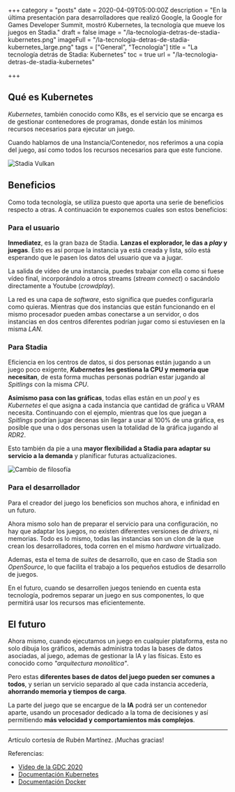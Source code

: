 +++
category = "posts"
date = 2020-04-09T05:00:00Z
description = "En la última presentación para desarrolladores que realizó Google, la Google for Games Developer Summit, mostró Kubernetes, la tecnología que mueve los juegos en Stadia."
draft = false
image = "/la-tecnologia-detras-de-stadia-kubernetes.png"
imageFull = "/la-tecnologia-detras-de-stadia-kubernetes_large.png"
tags = ["General", "Tecnología"]
title = "La tecnología detrás de Stadia: Kubernetes"
toc = true
url = "/la-tecnologia-detras-de-stadia-kubernetes"

+++
## Qué es Kubernetes

_Kubernetes_, también conocido como K8s, es el servicio que se encarga es de gestionar contenedores de programas, donde están los mínimos recursos necesarios para ejecutar un juego.

Cuando hablamos de una Instancia/Contenedor, nos referimos a una copia del juego, así como todos los recursos necesarios para que este funcione.

<img class="u-borderImage u-lazyload lazyload" loading="lazy" data-src="/la-tecnologia-detras-de-stadia-kubernetes/stadia-vulkan.jpg" alt="Stadia Vulkan" title="Stadia Vulkan" />

## Beneficios

Como toda tecnología, se utiliza puesto que aporta una serie de beneficios respecto a otras. A continuación te exponemos cuales son estos beneficios:

### Para el usuario

**Inmediatez**, es la gran baza de Stadia. **Lanzas el explorador, le das a _play_ y juegas**. Esto es así porque la instancia ya está creada y lista, sólo está esperando que le pasen los datos del usuario que va a jugar.

La salida de vídeo de una instancia, puedes trabajar con ella como si fuese vídeo final, incorporándolo a otros streams (_stream connect_) o sacándolo directamente a Youtube (_crowdplay_).

La red es una capa de _software_, esto significa que puedes configurarla como quieras. Mientras que dos instancias que están funcionando en el mismo procesador pueden ambas conectarse a un servidor, o dos instancias en dos centros diferentes podrían jugar como si estuviesen en la misma _LAN_.

### Para Stadia

Eficiencia en los centros de datos, si dos personas están jugando a un juego poco exigente, **_Kubernetes_ les gestiona la CPU y memoria que necesitan**, de esta forma muchas personas podrían estar jugando al _Spitlings_ con la misma _CPU_. 

**Asimismo pasa con las gráficas**, todas ellas están en un _pool_ y es _Kubernetes_ el que asigna a cada instancia que cantidad de gráfica u VRAM necesita. Continuando con el ejemplo, mientras que los que juegan a _Spitlings_ podrían jugar decenas sin llegar a usar al 100% de una gráfica, es posible que una o dos personas usen la totalidad de la gráfica jugando al _RDR2_.

Esto también da pie a una **mayor flexibilidad a Stadia para adaptar su servicio a la demanda** y planificar futuras actualizaciones.

<img class="u-borderImage u-lazyload lazyload" loading="lazy" data-src="/la-tecnologia-detras-de-stadia-kubernetes/cambio-de-filosofia.png" alt="Cambio de filosofía" title="Cambio de filosofía" />

### Para el desarrollador

Para el creador del juego los beneficios son muchos ahora, e infinidad en un futuro. 

Ahora mismo solo han de preparar el servicio para una configuración, no hay que adaptar los juegos, no existen diferentes versiones de _drivers_, ni memorias. Todo es lo mismo, todas las instancias son un clon de la que crean los desarrolladores, toda corren en el mismo _hardware_ virtualizado. 

Ademas, esta el tema de _suites_ de desarrollo, que en caso de Stadia son _OpenSource_, lo que facilita el trabajo a los pequeños estudios de desarrollo de juegos.

En el futuro, cuando se desarrollen juegos teniendo en cuenta esta tecnología, podremos separar un juego en sus componentes, lo que permitirá usar los recursos mas eficientemente.

## El futuro

Ahora mismo, cuando ejecutamos un juego en cualquier plataforma, esta no solo dibuja los gráficos, además administra todas la bases de datos asociadas, al juego, ademas de gestionar la IA y las físicas. Esto es conocido como _"arquitectura monolítica"_.

Pero estas **diferentes bases de datos del juego pueden ser comunes a todos**, y serian un servicio separado al que cada instancia accedería, **ahorrando memoria y tiempos de carga**. 

La parte del juego que se encargue de la **IA** podrá ser un contenedor aparte, usando un procesador dedicado a la toma de decisiones y así permitiendo **más velocidad y comportamientos más complejos**.

***

Artículo cortesía de Rubén Martínez. ¡Muchas gracias!

Referencias:

* <a class="u-anchor" href="https://www.youtube.com/watch?v=hMWjerCqRFA" target="_blank" rel="nofollow noopener">Vídeo de la GDC 2020</a>
* <a class="u-anchor" href="https://kubernetes.io/docs/home" target="_blank" rel="nofollow noopener">Documentación Kubernetes</a>
* <a class="u-anchor" href="https://docs.docker.com" target="_blank" rel="nofollow noopener">Documentación Docker</a>